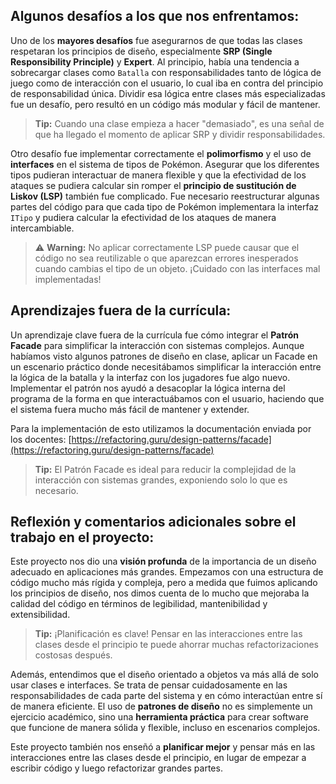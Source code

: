 ## **Algunos desafíos a los que nos enfrentamos:**

Uno de los **mayores desafíos** fue asegurarnos de que todas las clases respetaran los principios de diseño, especialmente **SRP (Single Responsibility Principle)** y **Expert**. Al principio, había una tendencia a sobrecargar clases como `Batalla` con responsabilidades tanto de lógica de juego como de interacción con el usuario, lo cual iba en contra del principio de responsabilidad única. Dividir esa lógica entre clases más especializadas fue un desafío, pero resultó en un código más modular y fácil de mantener.

> **Tip:** Cuando una clase empieza a hacer "demasiado", es una señal de que ha llegado el momento de aplicar SRP y dividir responsabilidades.

Otro desafío fue implementar correctamente el **polimorfismo** y el uso de **interfaces** en el sistema de tipos de Pokémon. Asegurar que los diferentes tipos pudieran interactuar de manera flexible y que la efectividad de los ataques se pudiera calcular sin romper el **principio de sustitución de Liskov (LSP)** también fue complicado. Fue necesario reestructurar algunas partes del código para que cada tipo de Pokémon implementara la interfaz `ITipo` y pudiera calcular la efectividad de los ataques de manera intercambiable.

> ⚠️ **Warning:** No aplicar correctamente LSP puede causar que el código no sea reutilizable o que aparezcan errores inesperados cuando cambias el tipo de un objeto. ¡Cuidado con las interfaces mal implementadas!

## **Aprendizajes fuera de la currícula:**

Un aprendizaje clave fuera de la currícula fue cómo integrar el **Patrón Facade** para simplificar la interacción con sistemas complejos. Aunque habíamos visto algunos patrones de diseño en clase, aplicar un Facade en un escenario práctico donde necesitábamos simplificar la interacción entre la lógica de la batalla y la interfaz con los jugadores fue algo nuevo. Implementar el patrón nos ayudó a desacoplar la lógica interna del programa de la forma en que interactuábamos con el usuario, haciendo que el sistema fuera mucho más fácil de mantener y extender.

Para la implementación de esto utilizamos la documentación enviada por los docentes: [https://refactoring.guru/design-patterns/facade](https://refactoring.guru/design-patterns/facade)

> **Tip:** El Patrón Facade es ideal para reducir la complejidad de la interacción con sistemas grandes, exponiendo solo lo que es necesario.

## **Reflexión y comentarios adicionales sobre el trabajo en el proyecto:**

Este proyecto nos dio una **visión profunda** de la importancia de un diseño adecuado en aplicaciones más grandes. Empezamos con una estructura de código mucho más rígida y compleja, pero a medida que fuimos aplicando los principios de diseño, nos dimos cuenta de lo mucho que mejoraba la calidad del código en términos de legibilidad, mantenibilidad y extensibilidad.

> **Tip:** ¡Planificación es clave! Pensar en las interacciones entre las clases desde el principio te puede ahorrar muchas refactorizaciones costosas después.

Además, entendimos que el diseño orientado a objetos va más allá de solo usar clases e interfaces. Se trata de pensar cuidadosamente en las responsabilidades de cada parte del sistema y en cómo interactúan entre sí de manera eficiente. El uso de **patrones de diseño** no es simplemente un ejercicio académico, sino una **herramienta práctica** para crear software que funcione de manera sólida y flexible, incluso en escenarios complejos.

Este proyecto también nos enseñó a **planificar mejor** y pensar más en las interacciones entre las clases desde el principio, en lugar de empezar a escribir código y luego refactorizar grandes partes.
